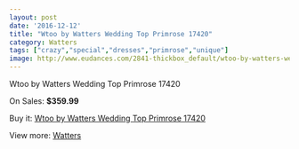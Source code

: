 ```yaml
---
layout: post
date: '2016-12-12'
title: "Wtoo by Watters Wedding Top Primrose 17420"
category: Watters
tags: ["crazy","special","dresses","primrose","unique"]
image: http://www.eudances.com/2841-thickbox_default/wtoo-by-watters-wedding-top-primrose-17420.jpg
---
```

Wtoo by Watters Wedding Top Primrose 17420

On Sales: **$359.99**
<a href="https://www.eudances.com/en/watters/973-wtoo-by-watters-wedding-top-primrose-17420.html"><amp-img layout="responsive" width="600" height="600" src="//www.eudances.com/2841-thickbox_default/wtoo-by-watters-wedding-top-primrose-17420.jpg" alt="Wtoo by Watters Wedding Top Primrose 17420 0" /></a>
<a href="https://www.eudances.com/en/watters/973-wtoo-by-watters-wedding-top-primrose-17420.html"><amp-img layout="responsive" width="600" height="600" src="//www.eudances.com/2842-thickbox_default/wtoo-by-watters-wedding-top-primrose-17420.jpg" alt="Wtoo by Watters Wedding Top Primrose 17420 1" /></a>

Buy it: [Wtoo by Watters Wedding Top Primrose 17420](https://www.eudances.com/en/watters/973-wtoo-by-watters-wedding-top-primrose-17420.html "Wtoo by Watters Wedding Top Primrose 17420")

View more: [Watters](https://www.eudances.com/en/12-watters "Watters")